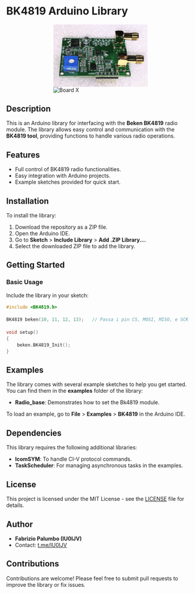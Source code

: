 # BK4819 Arduino Library

<img src="images/board X.jpg" alt="Board X" style="display: block; margin-left: auto; margin-right: auto; width: 50%;">
<img src="images/if radio.jpg" alt="Board X" style="display: block; margin-left: auto; margin-right: auto; width: 50%;">

## Description
This is an Arduino library for interfacing with the **Beken BK4819** radio module. The library allows easy control and communication with the **BK4819 tool**, providing functions to handle various radio operations.

## Features
- Full control of BK4819 radio functionalities.
- Easy integration with Arduino projects.
- Example sketches provided for quick start.

## Installation
To install the library:

1. Download the repository as a ZIP file.
2. Open the Arduino IDE.
3. Go to **Sketch** > **Include Library** > **Add .ZIP Library...**.
4. Select the downloaded ZIP file to add the library.

## Getting Started
### Basic Usage
Include the library in your sketch:

```cpp
#include <BK4819.h>

BK4819 beken(10, 11, 12, 13);   // Passa i pin CS, MOSI, MISO, e SCK

void setup() 
{
    beken.BK4819_Init(); 
}
```

## Examples
The library comes with several example sketches to help you get started. You can find them in the **examples** folder of the library:

- **Radio_base**: Demonstrates how to set the Bk4819 module.

To load an example, go to **File** > **Examples** > **BK4819** in the Arduino IDE.

## Dependencies
This library requires the following additional libraries:
- **IcomSYM**: To handle CI-V protocol commands.
- **TaskScheduler**: For managing asynchronous tasks in the examples.

## License
This project is licensed under the MIT License - see the [LICENSE](LICENSE) file for details.

## Author
- **Fabrizio Palumbo (IU0IJV)**
- Contact: [t.me/IU0IJV](https://t.me/IU0IJV)

## Contributions
Contributions are welcome! Please feel free to submit pull requests to improve the library or fix issues.